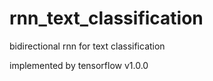 # rnn_text_classification
bidirectional rnn for text classification 

implemented by tensorflow v1.0.0
